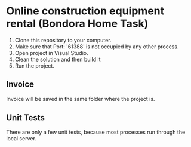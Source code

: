 # Online construction equipment rental (Bondora Home Task)

1. Clone this repository to your computer.
2. Make sure that Port: '61388' is not occupied by any other process.
3. Open project in Visual Studio.
4. Clean the solution and then build it
5. Run the project.

## Invoice

Invoice will be saved in the same folder where the project is.

## Unit Tests

There are only a few unit tests, because most processes run through the local server.
